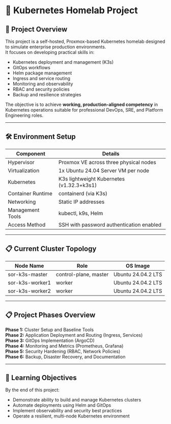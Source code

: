 # 🚀 Kubernetes Homelab Project

## 🎯 Project Overview

This project is a self-hosted, Proxmox-based Kubernetes homelab designed to simulate enterprise production environments.  
It focuses on developing practical skills in:

- Kubernetes deployment and management (K3s)
- GitOps workflows
- Helm package management
- Ingress and service routing
- Monitoring and observability
- RBAC and security policies
- Backup and resilience strategies

The objective is to achieve **working, production-aligned competency** in Kubernetes operations suitable for professional DevOps, SRE, and Platform Engineering roles.

---

## 🛠️ Environment Setup

| Component       | Details                            |
|-----------------|-------------------------------------|
| Hypervisor      | Proxmox VE across three physical nodes |
| Virtualization  | 1x Ubuntu 24.04 Server VM per node  |
| Kubernetes      | K3s lightweight Kubernetes (v1.32.3+k3s1) |
| Container Runtime | containerd (via K3s)               |
| Networking      | Static IP addresses |
| Management Tools| kubectl, k9s, Helm                   |
| Access Method   | SSH with password authentication enabled |

---

## 📋 Current Cluster Topology

| Node Name         | Role                   | OS Image           |
|-------------------|------------------------|--------------------|
| sor-k3s-master     | control-plane, master  | Ubuntu 24.04.2 LTS |
| sor-k3s-worker1    | worker                 | Ubuntu 24.04.2 LTS |
| sor-k3s-worker2    | worker                 | Ubuntu 24.04.2 LTS |

---

## 📋 Project Phases Overview

**Phase 1:** Cluster Setup and Baseline Tools  
**Phase 2:** Application Deployment and Routing (Ingress, Services)  
**Phase 3:** GitOps Implementation (ArgoCD)  
**Phase 4:** Monitoring and Metrics (Prometheus, Grafana)  
**Phase 5:** Security Hardening (RBAC, Network Policies)  
**Phase 6:** Backup, Disaster Recovery, and Documentation

---

## 🧠 Learning Objectives

By the end of this project:

- Demonstrate ability to build and manage Kubernetes clusters
- Automate deployments using Helm and GitOps
- Implement observability and security best practices
- Operate a resilient, multi-node Kubernetes environment
